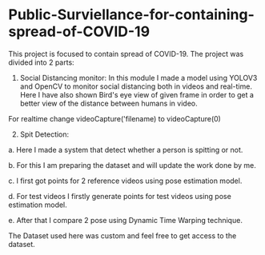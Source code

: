 # Public-Surviellance-for-containing-spread-of-COVID-19

This project is focused to contain spread of COVID-19.
The project was divided into 2 parts:
1. Social Distancing monitor:
In this module I made a model using YOLOV3 and OpenCV to monitor social distancing both in videos and real-time.
Here I have also shown Bird's eye view of given frame in order to get a better view of the distance between humans in video.

For realtime change videoCapture('filename) to videoCapture(0) 

2. Spit Detection:

a. Here I made a system  that  detect whether a person is spitting or not.

b. For this I am preparing the dataset and will update the work done by me.

c. I first got points for 2 reference videos using pose estimation model. 

d. For test videos I firstly generate points for test videos using pose estimation model. 

e. After that I compare 2 pose using Dynamic Time Warping technique.

The Dataset used here was custom and feel free to get access to the dataset.
